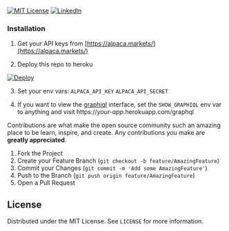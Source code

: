

[license-shield]: https://img.shields.io/github/license/othneildrew/Best-README-Template.svg?style=for-the-badge
[linkedin-shield]: https://img.shields.io/badge/-LinkedIn-black.svg?style=for-the-badge&logo=linkedin&colorB=555
[![MIT License][license-shield]][license-url]
[![LinkedIn][linkedin-shield]][linkedin-url]


### Installation

1. Get your API keys from [https://alpaca.markets/](https://alpaca.markets/)

2. Deploy this repo to heroku

[![Deploy](https://www.herokucdn.com/deploy/button.svg)](https://heroku.com/deploy?template=https://github.com/anonrose/alpaca.graphql/tree/main)

3. Set your env vars:
	```ALPACA_API_KEY```
	```ALPACA_API_SECRET```

4. If you want to view the [graphiql](https://github.com/graphql/graphiql) interface, set the ```SHOW_GRAPHIQL``` env var to anything and visit https://*your-app*.herokuapp.com/graphql

Contributions are what make the open source community such an amazing place to be learn, inspire, and create. Any contributions you make are **greatly appreciated**.

1. Fork the Project
2. Create your Feature Branch (`git checkout -b feature/AmazingFeature`)
3. Commit your Changes (`git commit -m 'Add some AmazingFeature'`)
4. Push to the Branch (`git push origin feature/AmazingFeature`)
5. Open a Pull Request

<!-- LICENSE -->
## License

Distributed under the MIT License. See `LICENSE` for more information.


[license-url]: https://github.com/anonrose/alpaca.graphql/blob/main/LICENSE.txt
[linkedin-url]: https://linkedin.com/in/anonrose